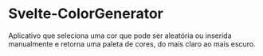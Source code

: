 # Svelte-ColorGenerator
Aplicativo que seleciona uma cor que pode ser aleatória ou inserida manualmente e retorna uma paleta de cores, do mais claro ao mais escuro.
